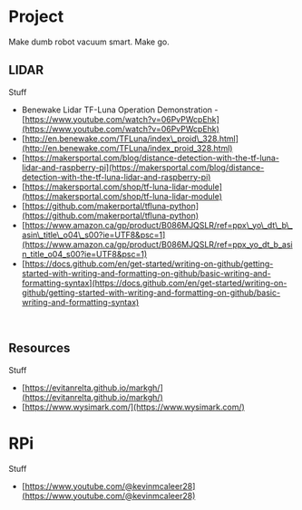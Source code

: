 # Project

Make dumb robot vacuum smart. Make go.&nbsp;

## LIDAR

Stuff

-   Benewake Lidar TF-Luna Operation Demonstration - [https://www.youtube.com/watch?v=06PvPWcpEhk](https://www.youtube.com/watch?v=06PvPWcpEhk)
-   [http://en.benewake.com/TFLuna/index\_proid\_328.html](http://en.benewake.com/TFLuna/index_proid_328.html)
-   [https://makersportal.com/blog/distance-detection-with-the-tf-luna-lidar-and-raspberry-pi](https://makersportal.com/blog/distance-detection-with-the-tf-luna-lidar-and-raspberry-pi)
-   [https://makersportal.com/shop/tf-luna-lidar-module](https://makersportal.com/shop/tf-luna-lidar-module)
-   [https://github.com/makerportal/tfluna-python](https://github.com/makerportal/tfluna-python)
-   [https://www.amazon.ca/gp/product/B086MJQSLR/ref=ppx\_yo\_dt\_b\_asin\_title\_o04\_s00?ie=UTF8&psc=1](https://www.amazon.ca/gp/product/B086MJQSLR/ref=ppx_yo_dt_b_asin_title_o04_s00?ie=UTF8&psc=1)
-   [https://docs.github.com/en/get-started/writing-on-github/getting-started-with-writing-and-formatting-on-github/basic-writing-and-formatting-syntax](https://docs.github.com/en/get-started/writing-on-github/getting-started-with-writing-and-formatting-on-github/basic-writing-and-formatting-syntax)

<p><br></p>

## Resources

Stuff

-   [https://evitanrelta.github.io/markgh/](https://evitanrelta.github.io/markgh/)
-   [https://www.wysimark.com/](https://www.wysimark.com/)

# RPi

Stuff

-   [https://www.youtube.com/@kevinmcaleer28](https://www.youtube.com/@kevinmcaleer28)
